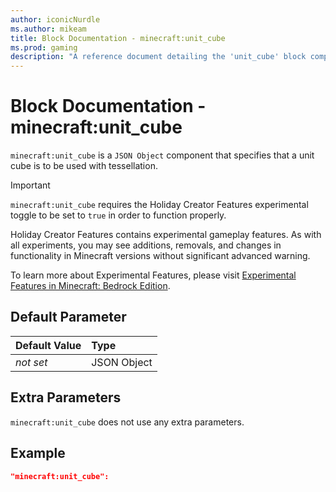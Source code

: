 ```yaml
---
author: iconicNurdle
ms.author: mikeam
title: Block Documentation - minecraft:unit_cube
ms.prod: gaming
description: "A reference document detailing the 'unit_cube' block component"
---
```


# Block Documentation - minecraft:unit_cube

`minecraft:unit_cube` is a `JSON Object` component that specifies that a unit cube is to be used with tessellation.

>[!IMPORTANT]
> `minecraft:unit_cube` requires the Holiday Creator Features experimental toggle to be set to `true` in order to function properly.
>
>Holiday Creator Features contains experimental gameplay features. As with all experiments, you may see additions, removals, and changes in functionality in Minecraft versions without significant advanced warning.
>
>To learn more about Experimental Features, please visit [Experimental Features in Minecraft: Bedrock Edition](../../../../../Documents/ExperimentalFeaturesToggle.md).

## Default Parameter

|Default Value|Type |
|:----|:----|
|*not set*| JSON Object|

## Extra Parameters

`minecraft:unit_cube` does not use any extra parameters.

## Example

```json
"minecraft:unit_cube":
```
